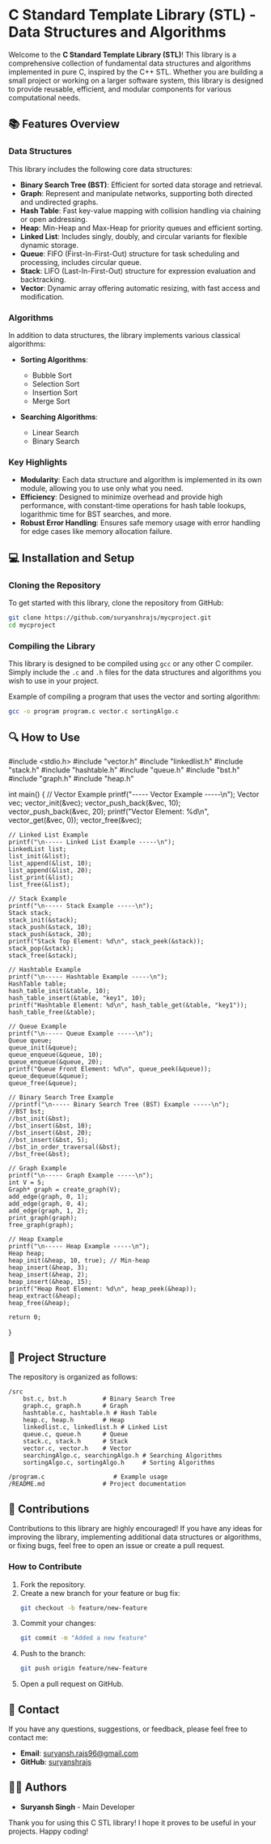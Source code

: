 # C Standard Template Library (STL) - Data Structures and Algorithms

Welcome to the **C Standard Template Library (STL)**! This library is a comprehensive collection of fundamental data structures and algorithms implemented in pure C, inspired by the C++ STL. Whether you are building a small project or working on a larger software system, this library is designed to provide reusable, efficient, and modular components for various computational needs.

## 📚 Features Overview

### Data Structures
This library includes the following core data structures:
- **Binary Search Tree (BST)**: Efficient for sorted data storage and retrieval.
- **Graph**: Represent and manipulate networks, supporting both directed and undirected graphs.
- **Hash Table**: Fast key-value mapping with collision handling via chaining or open addressing.
- **Heap**: Min-Heap and Max-Heap for priority queues and efficient sorting.
- **Linked List**: Includes singly, doubly, and circular variants for flexible dynamic storage.
- **Queue**: FIFO (First-In-First-Out) structure for task scheduling and processing, includes circular queue.
- **Stack**: LIFO (Last-In-First-Out) structure for expression evaluation and backtracking.
- **Vector**: Dynamic array offering automatic resizing, with fast access and modification.

### Algorithms
In addition to data structures, the library implements various classical algorithms:
- **Sorting Algorithms**:
  - Bubble Sort
  - Selection Sort
  - Insertion Sort
  - Merge Sort
  
- **Searching Algorithms**:
  - Linear Search
  - Binary Search

### Key Highlights
- **Modularity**: Each data structure and algorithm is implemented in its own module, allowing you to use only what you need.
- **Efficiency**: Designed to minimize overhead and provide high performance, with constant-time operations for hash table lookups, logarithmic time for BST searches, and more.
- **Robust Error Handling**: Ensures safe memory usage with error handling for edge cases like memory allocation failure.

## 💻 Installation and Setup

### Cloning the Repository
To get started with this library, clone the repository from GitHub:
```bash
git clone https://github.com/suryanshrajs/mycproject.git
cd mycproject
```

### Compiling the Library
This library is designed to be compiled using `gcc` or any other C compiler. Simply include the `.c` and `.h` files for the data structures and algorithms you wish to use in your project.

Example of compiling a program that uses the vector and sorting algorithm:
```bash
gcc -o program program.c vector.c sortingAlgo.c
```

## 🔍 How to Use


#include <stdio.h>
#include "vector.h"
#include "linkedlist.h"
#include "stack.h"
#include "hashtable.h"
#include "queue.h"
#include "bst.h"
#include "graph.h"
#include "heap.h"

int main() {
    // Vector Example
    printf("----- Vector Example -----\n");
    Vector vec;
    vector_init(&vec);
    vector_push_back(&vec, 10);
    vector_push_back(&vec, 20);
    printf("Vector Element: %d\n", vector_get(&vec, 0));
    vector_free(&vec);

    // Linked List Example
    printf("\n----- Linked List Example -----\n");
    LinkedList list;
    list_init(&list);
    list_append(&list, 10);
    list_append(&list, 20);
    list_print(&list);
    list_free(&list);

    // Stack Example
    printf("\n----- Stack Example -----\n");
    Stack stack;
    stack_init(&stack);
    stack_push(&stack, 10);
    stack_push(&stack, 20);
    printf("Stack Top Element: %d\n", stack_peek(&stack));
    stack_pop(&stack);
    stack_free(&stack);

    // Hashtable Example
    printf("\n----- Hashtable Example -----\n");
    HashTable table;
    hash_table_init(&table, 10);
    hash_table_insert(&table, "key1", 10);
    printf("Hashtable Element: %d\n", hash_table_get(&table, "key1"));
    hash_table_free(&table);

    // Queue Example
    printf("\n----- Queue Example -----\n");
    Queue queue;
    queue_init(&queue);
    queue_enqueue(&queue, 10);
    queue_enqueue(&queue, 20);
    printf("Queue Front Element: %d\n", queue_peek(&queue));
    queue_dequeue(&queue);
    queue_free(&queue);

    // Binary Search Tree Example
    //printf("\n----- Binary Search Tree (BST) Example -----\n");
    //BST bst;
    //bst_init(&bst);
    //bst_insert(&bst, 10);
    //bst_insert(&bst, 20);
    //bst_insert(&bst, 5);
    //bst_in_order_traversal(&bst);
    //bst_free(&bst);

    // Graph Example
    printf("\n----- Graph Example -----\n");
    int V = 5;
    Graph* graph = create_graph(V);
    add_edge(graph, 0, 1);
    add_edge(graph, 0, 4);
    add_edge(graph, 1, 2);
    print_graph(graph);
    free_graph(graph);

    // Heap Example
    printf("\n----- Heap Example -----\n");
    Heap heap;
    heap_init(&heap, 10, true); // Min-heap
    heap_insert(&heap, 3);
    heap_insert(&heap, 2);
    heap_insert(&heap, 15);
    printf("Heap Root Element: %d\n", heap_peek(&heap));
    heap_extract(&heap);
    heap_free(&heap);

    return 0;
}

## 📂 Project Structure
The repository is organized as follows:
```
/src
    bst.c, bst.h          # Binary Search Tree
    graph.c, graph.h      # Graph
    hashtable.c, hashtable.h # Hash Table
    heap.c, heap.h        # Heap
    linkedlist.c, linkedlist.h # Linked List
    queue.c, queue.h      # Queue
    stack.c, stack.h      # Stack
    vector.c, vector.h    # Vector
    searchingAlgo.c, searchingAlgo.h # Searching Algorithms
    sortingAlgo.c, sortingAlgo.h     # Sorting Algorithms

/program.c                   # Example usage
/README.md                # Project documentation
```

## 🌟 Contributions
Contributions to this library are highly encouraged! If you have any ideas for improving the library, implementing additional data structures or algorithms, or fixing bugs, feel free to open an issue or create a pull request.

### How to Contribute
1. Fork the repository.
2. Create a new branch for your feature or bug fix:
   ```bash
   git checkout -b feature/new-feature
   ```
3. Commit your changes:
   ```bash
   git commit -m "Added a new feature"
   ```
4. Push to the branch:
   ```bash
   git push origin feature/new-feature
   ```
5. Open a pull request on GitHub.


## 📧 Contact
If you have any questions, suggestions, or feedback, please feel free to contact me:
- **Email**: suryansh.rajs96@gmail.com
- **GitHub**: [suryanshrajs](https://github.com/suryanshrajs)

## 👨‍💻 Authors
- **Suryansh Singh** - Main Developer

Thank you for using this C STL library! I hope it proves to be useful in your projects. Happy coding!
